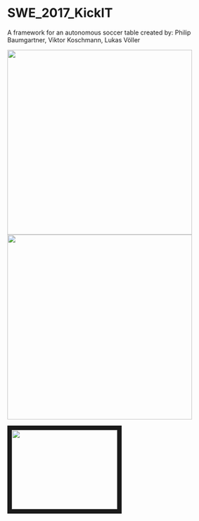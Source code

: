 # SWE_2017_KickIT
A framework for an autonomous soccer table
created by: Philip Baumgartner, Viktor Koschmann, Lukas Völler

<p>
  <img src="https://github.com/LukasVoeller/SWE_2017_KickIT/blob/master/Images/New/IMG_2755.jpg" width="420"/>
  <img src="https://github.com/LukasVoeller/SWE_2017_KickIT/blob/master/Images/New/IMG_2750.jpg" width="420"/>
  
  <a href="http://www.youtube.com/watch?feature=player_embedded&v=YOUTUBE_VIDEO_ID_HERE
  " target="_blank"><img src="https://www.youtube.com/watch?v=QViL1nncUuw" 
  width="240" height="180" border="10" /></a>
</p>
